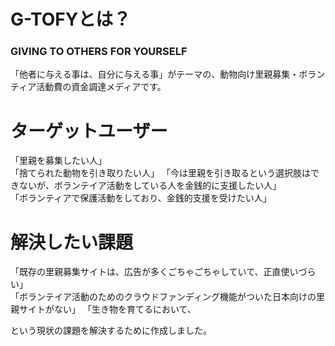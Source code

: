 # G-TOFYとは？
### GIVING TO OTHERS FOR YOURSELF
  
「他者に与える事は、自分に与える事」がテーマの、動物向け里親募集・ボランティア活動費の資金調達メディアです。  


# ターゲットユーザー
  
「里親を募集したい人」  
「捨てられた動物を引き取りたい人」
「今は里親を引き取るという選択肢はできないが、ボランテイア活動をしている人を金銭的に支援したい人」  
「ボランティアで保護活動をしており、金銭的支援を受けたい人」


# 解決したい課題
  
「既存の里親募集サイトは、広告が多くごちゃごちゃしていて、正直使いづらい」  
「ボランテイア活動のためのクラウドファンディング機能がついた日本向けの里親サイトがない」
「生き物を育てるにおいて、

という現状の課題を解決するために作成しました。









